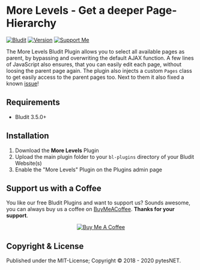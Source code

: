 More Levels - Get a deeper Page-Hierarchy
=========================================
[![Bludit](https://s.pytes.me/b0f39277)](https://www.bludit.com)
[![Version](https://s.pytes.me/e83aab71)](https://github.com/pytesNET/more-levels/releases)
[![Support Me](https://s.pytes.me/4a1717aa)](https://buymeacoffee.com/pytesNET)

The More Levels Bludit Plugin allows you to select all available pages as parent, by bypassing and
overwriting the default AJAX function. A few lines of JavaScript also ensures, that you can easily
edit each page, without loosing the parent page again. The plugin also injects a custom `Pages`
class to get easily access to the parent pages too. Next to them it also fixed a known [issue](https://github.com/bludit/bludit/issues/777)!

Requirements
------------
-   Bludit 3.5.0+

Installation
------------
1. Download the **More Levels** Plugin
2. Upload the main plugin folder to your `bl-plugins` directory of your Bludit Website(s)
3. Enable the "More Levels" Plugin on the Plugins admin page

Support us with a Coffee
------------------------
You like our free Bludit Plugins and want to support us? Sounds awesome, you can always buy us a
coffee on [BuyMeACoffee](https://www.buymeacoffee.com/pytesNET). **Thanks for your support**.

<p align="center" style="text-align: center;">
<a href="https://www.buymeacoffee.com/pytesNET"><img src="https://www.buymeacoffee.com/assets/img/custom_images/orange_img.png" alt="Buy Me A Coffee" title="Buy Me A Coffee" /></a>
</p>

Copyright & License
-------------------
Published under the MIT-License; Copyright © 2018 - 2020 pytesNET.

